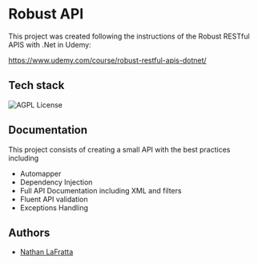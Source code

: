 
# Robust API

This project was created following the instructions of the Robust RESTful APIS with 
.Net in Udemy:

https://www.udemy.com/course/robust-restful-apis-dotnet/





## Tech stack

![AGPL License](https://img.shields.io/static/v1?label=Version&message=.Net&nbsp;6&color=blue)



## Documentation

This project consists of creating a small API with the best practices including

* Automapper
* Dependency Injection
* Full API Documentation including XML and filters
* Fluent API validation
* Exceptions Handling



## Authors

- [Nathan LaFratta](https://www.udemy.com/user/nathan-lafratta/)

